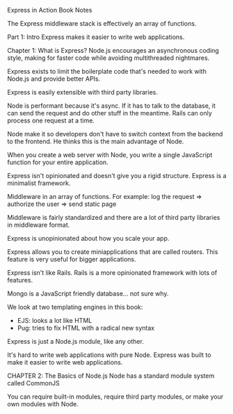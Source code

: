 Express in Action
Book Notes

The Express middleware stack is effectively an array of functions.

Part 1: Intro
Express makes it easier to write web applications.

Chapter 1: What is Express?
Node.js encourages an asynchronous coding style, making for faster code while avoiding multithreaded nightmares.

Express exists to limit the boilerplate code that's needed to work with Node.js and provide better APIs.

Express is easily extensible with third party libraries.

Node is performant because it's async.  If it has to talk to the database, it can send the request and do other stuff in the meantime.  Rails can only process one request at a time.

Node make it so developers don't have to switch context from the backend to the frontend.  He thinks this is the main advantage of Node.

When you create a web server with Node, you write a single JavaScript function for your entire application.

Express isn't opinionated and doesn't give you a rigid structure.  Express is a minimalist framework.

Middleware in an array of functions.  For example: log the request => authorize the user => send static page

Middleware is fairly standardized and there are a lot of third party libraries in middleware format.

Express is unopinionated about how you scale your app.

Express allows you to create miniapplications that are called routers.  This feature is very useful for bigger applications.

Express isn't like Rails.  Rails is a more opinionated framework with lots of features.

Mongo is a JavaScript friendly database... not sure why.

We look at two templating engines in this book:
- EJS: looks a lot like HTML
- Pug: tries to fix HTML with a radical new syntax

Express is just a Node.js module, like any other.

It's hard to write web applications with pure Node.  Express was built to make it easier to write web applications.


CHAPTER 2: The Basics of Node.js
Node has a standard module system called CommonJS

You can require built-in modules, require third party modules, or make your own modules with Node.



